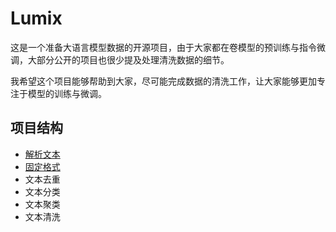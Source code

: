 # Lumix

这是一个准备大语言模型数据的开源项目，由于大家都在卷模型的预训练与指令微调，大部分公开的项目也很少提及处理清洗数据的细节。

我希望这个项目能够帮助到大家，尽可能完成数据的清洗工作，让大家能够更加专注于模型的训练与微调。

## 项目结构

* [解析文本](./Store/README_Store_zh.md "数据存储格式")
* [固定格式](./Store/README_Store_zh.md "固定格式")
* 文本去重
* 文本分类
* 文本聚类
* 文本清洗
